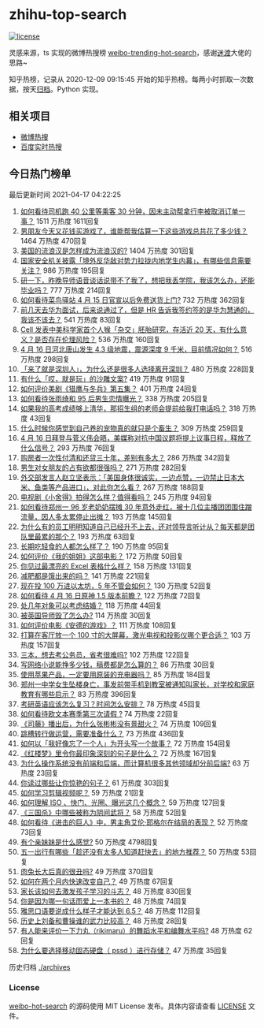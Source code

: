 # zhihu-top-search

[![license](https://img.shields.io/github/license/Arrackisarookie/zhihu-top-search)](https://github.com/Arrackisarookie/zhihu-top-search/blob/master/LICENSE)

灵感来源，ts 实现的微博热搜榜 [weibo-trending-hot-search](https://github.com/justjavac/weibo-trending-hot-search)，感谢[迷渡](https://github.com/justjavac)大佬的思路~

知乎热榜，记录从 2020-12-09 09:15:45 开始的知乎热榜。每两小时抓取一次数据，按天[归档](./archives)。Python 实现。

## 相关项目
+ [微博热搜](https://github.com/Arrackisarookie/weibo-hot-search)
+ [百度实时热搜](https://github.com/Arrackisarookie/baidu-hot-search)

## 今日热门榜单

<!-- Rank Begin -->

最后更新时间 2021-04-17 04:22:25

1. [如何看待司机跑 40 公里等乘客 30 分钟，因未主动帮拿行李被取消订单一事？](https://www.zhihu.com/question/454773564) 1511 万热度 1611回复
1. [男朋友今天又花钱买游戏了，谁能帮我估算一下这些游戏总共花了多少钱？](https://www.zhihu.com/question/453441147) 1464 万热度 470回复
1. [美国的流浪汉是怎样成为流浪汉的?](https://www.zhihu.com/question/27969524) 1404 万热度 301回复
1. [国家安全机关披露「境外反华敌对势力拉拢内地学生内幕」，有哪些信息需要关注？](https://www.zhihu.com/question/454743871) 986 万热度 195回复
1. [研一下，昨晚导师语音谈话说带不了我了，想把我丢学院，我该怎么办，还能毕业吗？](https://www.zhihu.com/question/454103100) 777 万热度 214回复
1. [如何看待菜鸟驿站 4 月 15 日官宣以后免费送货上门?](https://www.zhihu.com/question/454716623) 732 万热度 362回复
1. [前几天去华为面试，后来说通过了，但是 HR 告诉我签约签的是华为慧通的，我该不该去？](https://www.zhihu.com/question/310409624) 541 万热度 83回复
1. [Cell 发表中美科学家首个人猴「杂交」胚胎研究，存活近 20 天，有什么意义？是否存在伦理风险？](https://www.zhihu.com/question/454895982) 536 万热度 160回复
1. [4 月 16 日河北唐山发生 4.3 级地震，震源深度 9 千米，目前情况如何？](https://www.zhihu.com/question/454953034) 516 万热度 298回复
1. [「来了就是深圳人」，为什么还是很多人选择离开深圳？](https://www.zhihu.com/question/314137518) 480 万热度 228回复
1. [有什么「哎，就是玩」的沙雕文案?](https://www.zhihu.com/question/454663451) 419 万热度 91回复
1. [如何评价美剧《猎鹰与冬兵》第五集？](https://www.zhihu.com/question/454897434) 401 万热度 24回复
1. [如何看待张雨绮和 95 后男生恋情曝光？](https://www.zhihu.com/question/454472919) 338 万热度 205回复
1. [如果我的高考成绩够上清华，那招生组的老师会提前给我打电话吗？](https://www.zhihu.com/question/454386015) 318 万热度 43回复
1. [什么时候你感觉到自己养的宠物真的就只是个畜生？](https://www.zhihu.com/question/344278401) 309 万热度 259回复
1. [4 月 16 日拜登与菅义伟会晤，美媒称对抗中国议题将提上议事日程，释放了什么信号？](https://www.zhihu.com/question/454891026) 293 万热度 76回复
1. [购房者一次性付清和还贷三十年，差别有多大？](https://www.zhihu.com/question/440197525) 286 万热度 342回复
1. [男生对女朋友的占有欲都很强吗？](https://www.zhihu.com/question/332142062) 271 万热度 282回复
1. [外交部发言人赵立坚表示：「美国身体很诚实，一边点赞，一边禁止日本大米、鱼类等产品进口」，对此你怎么看？](https://www.zhihu.com/question/454785098) 267 万热度 188回复
1. [电视剧《小舍得》拍得怎么样？值得看吗？](https://www.zhihu.com/question/454098944) 245 万热度 94回复
1. [如何看待郑州一 96 岁老奶奶摆摊 30 年意外走红，被十几位主播团团围住蹭流量，因人多太累停止出摊？](https://www.zhihu.com/question/454181902) 193 万热度 145回复
1. [为什么有的员工明明知道自己已经升不上去，还对领导言听计从？每天都是团队里最累的那个？](https://www.zhihu.com/question/453267475) 193 万热度 63回复
1. [长期吃轻食的人都怎么样了？](https://www.zhihu.com/question/430782103) 190 万热度 95回复
1. [如何评价《我的姐姐》这部电影？](https://www.zhihu.com/question/453290146) 172 万热度 50回复
1. [你见过最漂亮的 Excel 表格什么样？](https://www.zhihu.com/question/56375334) 158 万热度 131回复
1. [减肥都是饿出来的吗？](https://www.zhihu.com/question/446278658) 141 万热度 221回复
1. [现在投 100 万进以太坊，5 年不管会如何？](https://www.zhihu.com/question/453472940) 130 万热度 52回复
1. [如何看待 4 月 16 日原神 1.5 版本前瞻？](https://www.zhihu.com/question/454988506) 122 万热度 72回复
1. [处几年对象可以考虑结婚？](https://www.zhihu.com/question/450899653) 118 万热度 44回复
1. [被英国导师毁了怎么办?](https://www.zhihu.com/question/452626511) 114 万热度 30回复
1. [如何评价电影《安德的游戏》？](https://www.zhihu.com/question/21933008) 111 万热度 108回复
1. [打算在客厅放一个 100 寸的大屏幕，激光电视和投影仪哪个更合适？](https://www.zhihu.com/question/441824735) 103 万热度 157回复
1. [三本，想去考公务员，省考很难吗?](https://www.zhihu.com/question/332487091) 102 万热度 122回复
1. [写网络小说能挣多少钱，稿费都是怎么算的？](https://www.zhihu.com/question/276683571) 86 万热度 30回复
1. [使用苹果产品，一定要用原装的充电器吗？](https://www.zhihu.com/question/308571486) 85 万热度 184回复
1. [郑州一中学女生坠楼身亡，事发前带手机到教室被通知叫家长，对学校和家庭教育有哪些启示？](https://www.zhihu.com/question/454720911) 83 万热度 396回复
1. [考研英语应该怎么复习？时间怎么安排？](https://www.zhihu.com/question/391177262) 78 万热度 45回复
1. [如何看待欧文本赛季第三次请假 ?](https://www.zhihu.com/question/454271284) 74 万热度 22回复
1. [《司藤》播出后，为什么张彬彬没有景甜火？](https://www.zhihu.com/question/453444369) 74 万热度 109回复
1. [跳槽转行做运营，需要准备什么？](https://www.zhihu.com/question/30738719) 73 万热度 436回复
1. [如何以「我好像忘了一个人」为开头写一个故事？](https://www.zhihu.com/question/434561207) 72 万热度 154回复
1. [《红楼梦》里令你最印象深刻的句子是什么？](https://www.zhihu.com/question/453352543) 72 万热度 167回复
1. [为什么操作系统没有前端和后端，而计算机很多其他领域却分前后端?](https://www.zhihu.com/question/454156721) 63 万热度 23回复
1. [你读过哪些让你惊艳的句子？](https://www.zhihu.com/question/452548176) 61 万热度 303回复
1. [如何学习剪辑视频呢？](https://www.zhihu.com/question/452762287) 59 万热度 21回复
1. [如何理解 ISO 、快门、光圈、曝光这几个概念？](https://www.zhihu.com/question/21427664) 59 万热度 127回复
1. [《三国杀》中哪些被称为阴间武将？](https://www.zhihu.com/question/445199764) 58 万热度 52回复
1. [如何看待《进击的巨人》中，男主角艾伦·耶格尔在结局的表现？](https://www.zhihu.com/question/453710531) 52 万热度 73回复
1. [有个亲妹妹是什么感觉?](https://www.zhihu.com/question/293914303) 50 万热度 4798回复
1. [五一出行有哪些「趁还没有太多人知道赶快去」的地方推荐？](https://www.zhihu.com/question/453601844) 50 万热度 53回复
1. [肉兔长大后真的很丑吗?](https://www.zhihu.com/question/385649301) 49 万热度 370回复
1. [如何在两个月内快速改变自己？](https://www.zhihu.com/question/451986493) 49 万热度 67回复
1. [家长该如何去激发孩子学习的斗志？](https://www.zhihu.com/question/446431067) 48 万热度 830回复
1. [你是因为哪一句话而爱上一本书的？](https://www.zhihu.com/question/454812309) 48 万热度 74回复
1. [雅思口语要说成什么样子才能达到 6.5？](https://www.zhihu.com/question/27769662) 48 万热度 112回复
1. [历史上刘备和曹操谁的武力比较高？](https://www.zhihu.com/question/337944914) 48 万热度 28回复
1. [有人能来评价一下力丸（rikimaru）的舞蹈水平和编舞水平吗?](https://www.zhihu.com/question/448579023) 48 万热度 62回复
1. [为什么要选择移动固态硬盘（ pssd ）进行存储？](https://www.zhihu.com/question/454421003) 47 万热度 35回复
<!-- Rank End -->

历史归档 [./archives](./archives)

### License

[weibo-hot-search](https://github.com/Arrackisarookie/zhihu-top-search) 的源码使用 MIT License 发布。具体内容请查看 [LICENSE](./LICENSE) 文件。
